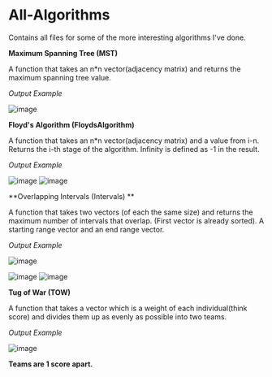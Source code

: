 # All-Algorithms
Contains all files for some of the more interesting algorithms I've done.



**Maximum Spanning Tree (MST)**

A function that takes an n*n vector(adjacency matrix) and returns the maximum spanning tree value.

_Output Example_


![image](https://user-images.githubusercontent.com/69823133/142751057-7f43cb1d-914a-40fb-a655-ef4899c0fee5.png)


**Floyd's Algorithm (FloydsAlgorithm)**

A function that takes an n*n vector(adjacency matrix) and a value from i-n. Returns the i-th stage of the algorithm. Infinity is defined as -1 in the result.

_Output Example_

![image](https://user-images.githubusercontent.com/69823133/142751210-85fb81c3-1212-4b4d-80bf-270934b66220.png)
![image](https://user-images.githubusercontent.com/69823133/142751223-e1b11b65-66d6-4b8b-a8d1-9f9e3ec83385.png)


**Overlapping Intervals (Intervals) **

A function that takes two vectors (of each the same size) and returns the maximum number of intervals that overlap. (First vector is already sorted). A starting range vector and an end range vector.

_Output Example_

![image](https://user-images.githubusercontent.com/69823133/142751320-4ce87306-de31-4fa1-88eb-6e63a4eb759a.png)

![image](https://user-images.githubusercontent.com/69823133/142751305-72479cad-9435-4e16-a8f7-e98285d6406a.png)
![image](https://user-images.githubusercontent.com/69823133/142751325-6cf9aaa8-43ec-4a30-a826-f25017d916d0.png)


**Tug of War (TOW)**

A function that takes a vector which is a weight of each individual(think score) and divides them up as evenly as possible into two teams.

_Output Example_

![image](https://user-images.githubusercontent.com/69823133/142751674-4a79cd91-1271-4390-a38a-e3eab4ab72de.png)

**Teams are 1 score apart.**
